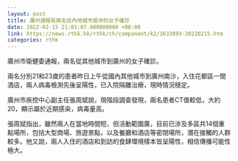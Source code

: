 ```yaml
---
layout: post
title: 廣州通報有兩名從內地城市抵埗的女子確診
date: 2022-02-15 21:01:07.000000000 +08:00
link: https://news.rthk.hk/rthk/ch/component/k2/1633893-20220215.htm
categories: rthk
---
```


廣州市衛健委通報，兩名從其他城市到廣州的女子確診。

兩名分別21和23歲的患者昨日上午從國內其他城市到廣州南沙，入住花都區一間酒店，兩人病毒檢測先後呈陽性，已入院隔離治療，現時情況穩定。

廣州市疾控中心副主任張周斌說，現階段調查發現，兩名患者CT值較低，大約20，顯示屬於近期感染，病毒量高。

張周斌指出，雖然兩人在當地時間短，但活動範圍廣，目前已涉及多區共14個重點場所，包括大型商場、旅遊景點，以及餐廳和酒店等密閉場所，潛在接觸的人群較多。他又說，兩人入住的酒店和到訪的食肆環境樣本皆呈陽性，相信傳播可能性極大。
